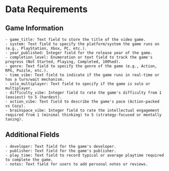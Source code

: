 # Data Requirements

## Game Information

    - game_title: Text field to store the title of the video game.
    - system: Text field to specify the platform/system the game runs on (e.g., PlayStation, Xbox, PC, etc.).
    - year_published: Integer field for the release year of the game.
    - completion_level: Enumeration or text field to track the game's progress (Not Started, Playing, Completed, 100%ed).
    - genre: Text field to specify the genre of the game (e.g., Action, RPG, Puzzle, etc.).
    - time_vibe: Text field to indicate if the game runs in real-time or has a turn/wait mechanism.
    - solo_multiplayer: Text field to specify if the game is solo or multiplayer.
    - difficulty_vibe: Integer field to rate the game's difficulty from 1 (easiest) to 5 (hardest).
    - action_vibe: Text field to describe the game's pace (Action-packed vs Cozy).
    - brainspace_vibe: Integer field to rate the intellectual engagement required from 1 (minimal thinking) to 5 (strategy-focused or mentally taxing).

## Additional Fields

    - developer: Text field for the game's developer.
    - publisher: Text field for the game's publisher.
    - play_time: Text field to record typical or average playtime required to complete the game.
    - notes: Text field for users to add personal notes or reviews.
